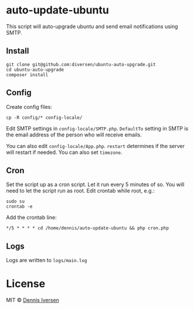 # auto-update-ubuntu

This script will auto-upgrade ubuntu and send email notifications using SMTP. 

## Install

    git clone git@github.com:diversen/ubuntu-auto-upgrade.git
    cd ubuntu-auto-upgrade
    composer install

## Config

Create config files:

    cp -R config/* config-locale/

Edit SMTP settings in `config-locale/SMTP.php`. 
`DefaultTo` setting in SMTP is the email address of the person who will receive emails. 

You can also edit `config-locale/App.php`. `restart` determines if the server will restart if needed. 
You can also set `timezone`. 

## Cron

Set the script up as a cron script. Let it run every 5 minutes of so.
You will need to let the script run as root. Edit crontab while
root, e.g.: 

    sudo su
    crontab -e

Add the crontab line:

    */5 * * * * cd /home/dennis/auto-update-ubuntu && php cron.php

## Logs

Logs are written to `logs/main.log`

# License

MIT © [Dennis Iversen](https://github.com/diversen)

